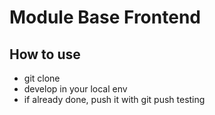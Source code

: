 # Module Base Frontend
## How to use
- git clone
- develop in your local env
- if already done, push it with git push testing